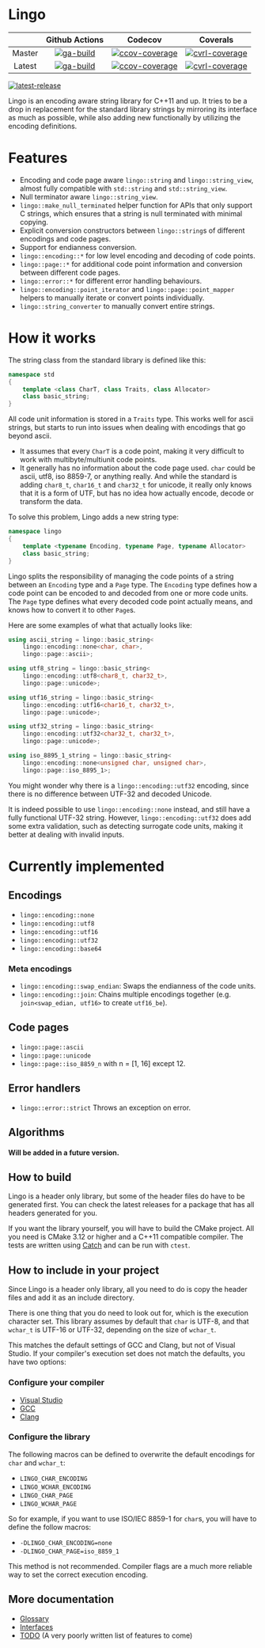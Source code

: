 # Lingo

||Github Actions|Codecov|Coverals|
|:-:|:-:|:-:|:-:|
| Master | [![ga-build][ga-master]][ga-master-link] | [![ccov-coverage][ccov-master]][ccov-master-link] | [![cvrl-coverage][cvrl-master]][cvrl-master-link] |
| Latest | [![ga-build][ga-latest]][ga-latest-link] | [![ccov-coverage][ccov-latest]][ccov-latest-link] | [![cvrl-coverage][cvrl-latest]][cvrl-latest-link]

[ga-master]: https://img.shields.io/github/workflow/status/rick-de-water/Lingo/lingo/master
[ga-master-link]: https://github.com/rick-de-water/Lingo
[ga-latest]: https://img.shields.io/github/workflow/status/rick-de-water/Lingo/lingo
[ga-latest-link]: https://github.com/rick-de-water/Lingo

[ccov-master]: https://img.shields.io/codecov/c/gh/rick-de-water/Lingo/master
[ccov-master-link]: https://codecov.io/gh/rick-de-water/Lingo/branch/master
[ccov-latest]: https://img.shields.io/codecov/c/gh/rick-de-water/Lingo
[ccov-latest-link]: https://codecov.io/gh/rick-de-water/Lingo

[cvrl-master]: https://img.shields.io/coveralls/github/rick-de-water/Lingo
[cvrl-master-link]: https://coveralls.io/github/rick-de-water/Lingo
[cvrl-latest]: https://img.shields.io/coveralls/github/rick-de-water/Lingo/master
[cvrl-latest-link]: https://coveralls.io/github/rick-de-water/Lingo

[![latest-release](https://img.shields.io/github/v/release/rick-de-water/Lingo)](https://github.com/rick-de-water/Lingo/releases)

Lingo is an encoding aware string library for C++11 and up. It tries to be a drop in replacement for the standard library strings by mirroring its interface as much as possible, while also adding new functionally by utilizing the encoding definitions.

# Features
* Encoding and code page aware `lingo::string` and `lingo::string_view`, almost fully compatible with `std::string` and `std::string_view`.
* Null terminator aware `lingo::string_view`.
* `lingo::make_null_terminated` helper function for APIs that only support C strings, which ensures that a string is null terminated with minimal copying.
* Explicit conversion constructors between `lingo::string`s of different encodings and code pages.
* Support for endianness conversion.
* `lingo::encoding::*` for low level encoding and decoding of code points.
* `lingo::page::*` for additional code point information and conversion between different code pages.
* `lingo::error::*` for different error handling behaviours.
* `lingo::encoding::point_iterator` and `lingo::page::point_mapper` helpers to manually iterate or convert points individually.
* `lingo::string_converter` to manually convert entire strings.

# How it works
The string class from the standard library is defined like this:
```c++
namespace std
{
    template <class CharT, class Traits, class Allocator>
    class basic_string;
}
```

All code unit information is stored in a `Traits` type. This works well for ascii strings, but starts to run into issues when dealing with encodings that go beyond ascii.
 * It assumes that every `CharT` is a code point, making it very difficult to work with multibyte/multiunit code points.
 * It generally has no information about the code page used. `char` could be ascii, utf8, iso 8859-7, or anything really. And while the standard is adding `char8_t`, `char16_t` and `char32_t` for unicode, it really only knows that it is a form of UTF, but has no idea how actually encode, decode or transform the data.

To solve this problem, Lingo adds a new string type:
```c++
namespace lingo
{
    template <typename Encoding, typename Page, typename Allocator>
    class basic_string;
}
```

Lingo splits the responsibility of managing the code points of a string between an `Encoding` type and a `Page` type.
The `Encoding` type defines how a code point can be encoded to and decoded from one or more code units. The `Page` type defines what every decoded code point actually means, and knows how to convert it to other `Page`s.

Here are some examples of what that actually looks like:
```c++
using ascii_string = lingo::basic_string<
    lingo::encoding::none<char, char>,
    lingo::page::ascii>;

using utf8_string = lingo::basic_string<
    lingo::encoding::utf8<char8_t, char32_t>,
    lingo::page::unicode>;

using utf16_string = lingo::basic_string<
    lingo::encoding::utf16<char16_t, char32_t>,
    lingo::page::unicode>;

using utf32_string = lingo::basic_string<
    lingo::encoding::utf32<char32_t, char32_t>,
    lingo::page::unicode>;

using iso_8895_1_string = lingo::basic_string<
    lingo::encoding::none<unsigned char, unsigned char>,
    lingo::page::iso_8895_1>;
```

You might wonder why there is a `lingo::encoding::utf32` encoding, since there is no difference between UTF-32 and decoded Unicode.

It is indeed possible to use `lingo::encoding::none` instead, and still have a fully functional UTF-32 string. However, `lingo::encoding::utf32` does add some extra validation, such as detecting surrogate code units, making it better at dealing with invalid inputs.


# Currently implemented

## Encodings
* `lingo::encoding::none`
* `lingo::encoding::utf8`
* `lingo::encoding::utf16`
* `lingo::encoding::utf32`
* `lingo::encoding::base64`

### Meta encodings
* `lingo::encoding::swap_endian`: Swaps the endianness of the code units.
* `lingo::encoding::join`: Chains multiple encodings together (e.g. `join<swap_edian, utf16>` to create `utf16_be`).

## Code pages
* `lingo::page::ascii`
* `lingo::page::unicode`
* `lingo::page::iso_8859_n` with n = [1, 16] except 12.

## Error handlers
* `lingo::error::strict` Throws an exception on error.

## Algorithms
#### Will be added in a future version.

## How to build

Lingo is a header only library, but some of the header files do have to be generated first. You can check the latest releases for a package that has all headers generated for you.

If you want the library yourself, you will have to build the CMake project. All you need is CMake 3.12 or higher and a C++11 compatible compiler. The tests are written using [Catch](https://github.com/catchorg/Catch2) and can be run with `ctest`.

## How to include in your project
Since Lingo is a header only library, all you need to do is copy the header files and add it as an include directory. 

There is one thing that you do need to look out for, which is the execution character set. This library assumes by default that `char` is UTF-8, and that `wchar_t` is UTF-16 or UTF-32, depending on the size of `wchar_t`.

This matches the default settings of GCC and Clang, but not of Visual Studio. If your compiler's execution set does not match the defaults, you have two options:

### Configure your compiler
 * [Visual Studio](https://docs.microsoft.com/en-us/cpp/build/reference/utf-8-set-source-and-executable-character-sets-to-utf-8?view=vs-2019)
 * [GCC](https://gcc.gnu.org/onlinedocs/gcc/Preprocessor-Options.html#index-fexec-charset)
 * [Clang](https://clang.llvm.org/docs/ClangCommandLineReference.html#cmdoption-clang-fexec-charset)

### Configure the library

The following macros can be defined to overwrite the default encodings for `char` and `wchar_t`:
 * `LINGO_CHAR_ENCODING`
 * `LINGO_WCHAR_ENCODING`
 * `LINGO_CHAR_PAGE`
 * `LINGO_WCHAR_PAGE`

So for example, if you want to use ISO/IEC 8859-1 for `char`s, you will have to define the follow macros:
* `-DLINGO_CHAR_ENCODING=none`
* `-DLINGO_CHAR_PAGE=iso_8859_1`

This method is not recommended.
Compiler flags are a much more reliable way to set the correct execution encoding.

## More documentation
 * [Glossary](doc/glossary.md)
 * [Interfaces](doc/interfaces.md)
 * [TODO](doc/TODO.md) (A very poorly written list of features to come)